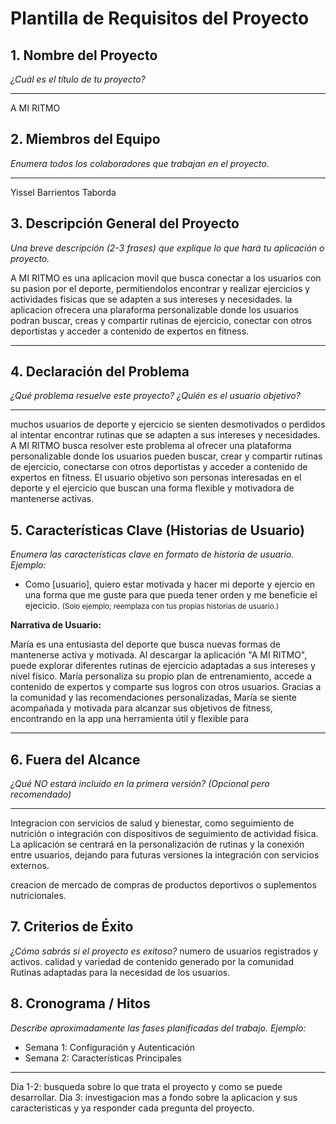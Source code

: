 # Plantilla de Requisitos del Proyecto

## 1. Nombre del Proyecto  
_¿Cuál es el título de tu proyecto?_

---
A MI RITMO
## 2. Miembros del Equipo  
_Enumera todos los colaboradores que trabajan en el proyecto._

---
Yissel Barrientos Taborda
## 3. Descripción General del Proyecto  
_Una breve descripción (2-3 frases) que explique lo que hará tu aplicación o proyecto._

A MI RITMO es una aplicacion movil que busca conectar a los usuarios con su pasion por el deporte, permitiendolos encontrar y realizar ejercicios y actividades fisicas que se adapten a sus intereses y necesidades. la aplicacion ofrecera una plaraforma personalizable donde los usuarios podran buscar, creas y compartir rutinas de ejercicio, conectar con otros deportistas y acceder a contenido de expertos en fitness.

---

## 4. Declaración del Problema  
_¿Qué problema resuelve este proyecto? ¿Quién es el usuario objetivo?_

---
muchos usuarios de deporte y ejercicio se sienten desmotivados o perdidos al intentar encontrar rutinas que se adapten a sus intereses y necesidades. A MI RITMO busca resolver este problema al ofrecer una plataforma personalizable donde los usuarios pueden buscar, crear y compartir rutinas de ejercicio, conectarse con otros deportistas y acceder a contenido de expertos en fitness. El usuario objetivo son personas interesadas en el deporte y el ejercicio que buscan una forma flexible y motivadora de mantenerse activas.

## 5. Características Clave (Historias de Usuario)  
_Enumera las características clave en formato de historia de usuario. Ejemplo:_  
- Como [usuario], quiero estar motivada y hacer mi deporte y ejercio en una forma que me guste para que pueda tener orden y me beneficie el ejecicio.
  <small>(Solo ejemplo; reemplaza con tus propias historias de usuario.)</small>

**Narrativa de Usuario:**

María es una entusiasta del deporte que busca nuevas formas de mantenerse activa y motivada. Al descargar la aplicación "A MI RITMO", puede explorar diferentes rutinas de ejercicio adaptadas a sus intereses y nivel físico. María personaliza su propio plan de entrenamiento, accede a contenido de expertos y comparte sus logros con otros usuarios. Gracias a la comunidad y las recomendaciones personalizadas, María se siente acompañada y motivada para alcanzar sus objetivos de fitness, encontrando en la app una herramienta útil y flexible para

---

## 6. Fuera del Alcance  
_¿Qué NO estará incluido en la primera versión? (Opcional pero recomendado)_

---
Integracion con servicios de salud y bienestar, como seguimiento de nutrición o integración con dispositivos de seguimiento de actividad física. La aplicación se centrará en la personalización de rutinas y la conexión entre usuarios, dejando para futuras versiones la integración con servicios externos.

creacion de mercado de compras de productos deportivos o suplementos nutricionales. 
## 7. Criterios de Éxito  
_¿Cómo sabrás si el proyecto es exitoso?_
numero de usuarios registrados y activos.
calidad y variedad de contenido generado por la comunidad
Rutinas adaptadas para la necesidad de los usuarios.
## 8. Cronograma / Hitos  
_Describe aproximadamente las fases planificadas del trabajo. Ejemplo:_  
- Semana 1: Configuración y Autenticación  
- Semana 2: Características Principales

---
Dia 1-2: busqueda sobre lo que trata el proyecto y como se puede desarrollar.
Dia 3: investigacion mas a fondo sobre la aplicacion y sus caracteristicas y ya responder cada pregunta del proyecto.